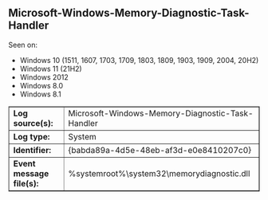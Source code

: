 ## Microsoft-Windows-Memory-Diagnostic-Task-Handler

Seen on:
* Windows 10 (1511, 1607, 1703, 1709, 1803, 1809, 1903, 1909, 2004, 20H2)
* Windows 11 (21H2)
* Windows 2012
* Windows 8.0
* Windows 8.1

<table border="1" class="docutils">
  <tbody>
    <tr>
      <td><b>Log source(s):</b></td>
      <td>Microsoft-Windows-Memory-Diagnostic-Task-Handler</td>
    </tr>
    <tr>
      <td><b>Log type:</b></td>
      <td>System</td>
    </tr>
    <tr>
      <td><b>Identifier:</b></td>
      <td>{babda89a-4d5e-48eb-af3d-e0e8410207c0}</td>
    </tr>
    <tr>
      <td><b>Event message file(s):</b></td>
      <td>%systemroot%\system32\memorydiagnostic.dll</td>
    </tr>
  </tbody>
</table>

&nbsp;


